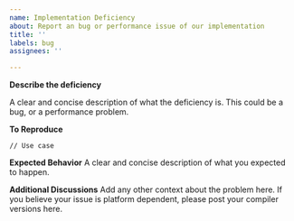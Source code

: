 ```yaml
---
name: Implementation Deficiency
about: Report an bug or performance issue of our implementation
title: ''
labels: bug
assignees: ''

---
```


<!--
Please follow our code of conduct when engaging in the beman community:
https://github.com/bemanproject/beman/blob/main/docs/CODE_OF_CONDUCT.md
-->

**Describe the deficiency**

A clear and concise description of what the deficiency is.
This could be a bug, or a performance problem.

**To Reproduce**

```
// Use case
```

**Expected Behavior**
A clear and concise description of what you expected to happen.

**Additional Discussions**
Add any other context about the problem here. If you believe your issue is platform dependent, please post your compiler versions here.
